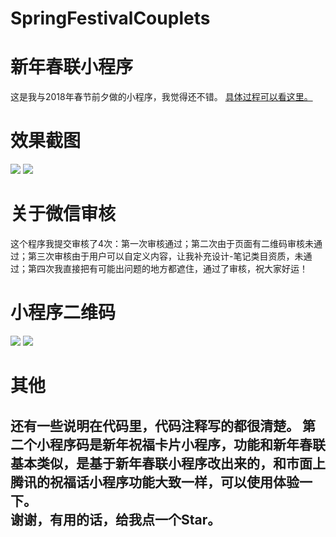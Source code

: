 # SpringFestivalCouplets
# 新年春联小程序

这是我与2018年春节前夕做的小程序，我觉得还不错。
[具体过程可以看这里。](https://mdavid.cn/%E5%85%B3%E4%BA%8E%E6%96%B0%E5%B9%B4%E6%98%A5%E8%81%94%E5%BE%AE%E4%BF%A1%E5%B0%8F%E7%A8%8B%E5%BA%8F/)

# 效果截图
![](https://github.com/HEUDavid/SpringFestivalCouplets/raw/master/screenshot/index.png)
![](https://github.com/HEUDavid/SpringFestivalCouplets/raw/master/screenshot/home.png)

# 关于微信审核

这个程序我提交审核了4次：第一次审核通过；第二次由于页面有二维码审核未通过；第三次审核由于用户可以自定义内容，让我补充设计-笔记类目资质，未通过；第四次我直接把有可能出问题的地方都遮住，通过了审核，祝大家好运！

# 小程序二维码
![](https://github.com/HEUDavid/SpringFestivalCouplets/raw/master/screenshot/Couplets.jpg)
![](https://github.com/HEUDavid/SpringFestivalCouplets/raw/master/screenshot/Card.jpg)

# 其他

还有一些说明在代码里，代码注释写的都很清楚。
第二个小程序码是新年祝福卡片小程序，功能和新年春联基本类似，是基于新年春联小程序改出来的，和市面上腾讯的祝福话小程序功能大致一样，可以使用体验一下。<br>
谢谢，有用的话，给我点一个Star。
-
